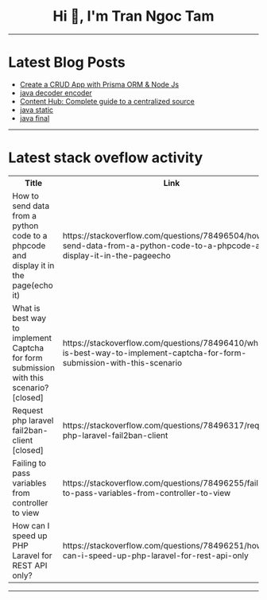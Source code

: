 <h1 align="center">Hi 👋, I'm Tran Ngoc Tam</h1>

---

# Latest Blog Posts 
<!-- BLOG-POST-LIST:START -->
- [Create a CRUD App with Prisma ORM &amp; Node Js](https://dev.to/arindam_1729/create-a-crud-app-with-prisma-orm-node-js-34b1)
- [java decoder encoder](https://dev.to/mustafacam/java-decoder-encoder-5afb)
- [Content Hub: Complete guide to a centralized source](https://dev.to/momciloo/content-hub-complete-guide-to-a-centralized-source-682)
- [java static](https://dev.to/mustafacam/java-static-6i)
- [java final](https://dev.to/mustafacam/java-final-49cg)
<!-- BLOG-POST-LIST:END -->

---

# Latest stack oveflow activity
<table>
  <tr><th>Title</th><th>Link</th></tr>
  <!-- STACKOVERFLOW:START --><tr><td>How to send data from a python code to a phpcode and display it in the page&lpar;echo it&rpar;</td><td>https://stackoverflow.com/questions/78496504/how-to-send-data-from-a-python-code-to-a-phpcode-and-display-it-in-the-pageecho</td></tr><tr><td>What is best way to implement Captcha for form submission with this scenario? [closed]</td><td>https://stackoverflow.com/questions/78496410/what-is-best-way-to-implement-captcha-for-form-submission-with-this-scenario</td></tr><tr><td>Request php laravel fail2ban-client [closed]</td><td>https://stackoverflow.com/questions/78496317/request-php-laravel-fail2ban-client</td></tr><tr><td>Failing to pass variables from controller to view</td><td>https://stackoverflow.com/questions/78496255/failing-to-pass-variables-from-controller-to-view</td></tr><tr><td>How can I speed up PHP Laravel for REST API only?</td><td>https://stackoverflow.com/questions/78496251/how-can-i-speed-up-php-laravel-for-rest-api-only</td></tr><!-- STACKOVERFLOW:END -->
</table>

---


